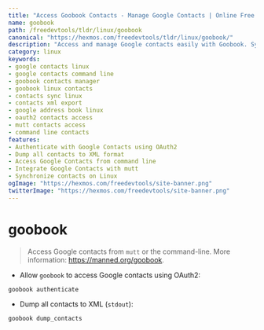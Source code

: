 ```yaml
---
title: "Access Goobook Contacts - Manage Google Contacts | Online Free DevTools by Hexmos"
name: goobook
path: /freedevtools/tldr/linux/goobook
canonical: "https://hexmos.com/freedevtools/tldr/linux/goobook/"
description: "Access and manage Google contacts easily with Goobook. Synchronize your contacts with command-line tools on Linux. Free online tool, no registration required."
category: linux
keywords:
- google contacts linux
- google contacts command line
- goobook contacts manager
- goobook linux contacts
- contacts sync linux
- contacts xml export
- google address book linux
- oauth2 contacts access
- mutt contacts access
- command line contacts
features:
- Authenticate with Google Contacts using OAuth2
- Dump all contacts to XML format
- Access Google Contacts from command line
- Integrate Google Contacts with mutt
- Synchronize contacts on Linux
ogImage: "https://hexmos.com/freedevtools/site-banner.png"
twitterImage: "https://hexmos.com/freedevtools/site-banner.png"
---
```


# goobook

> Access Google contacts from `mutt` or the command-line.
> More information: <https://manned.org/goobook>.

- Allow `goobook` to access Google contacts using OAuth2:

`goobook authenticate`

- Dump all contacts to XML (`stdout`):

`goobook dump_contacts`
